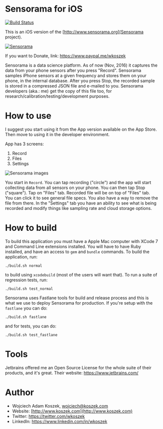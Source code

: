 # Sensorama for iOS

[![Build Status](https://travis-ci.org/wkoszek/sensorama-ios.svg?branch=master)](https://travis-ci.org/wkoszek/sensorama-ios)

This is an iOS version of the [http://www.sensorama.org](Sensorama project).

[![Sensorama](https://linkmaker.itunes.apple.com/assets/shared/badges/en-us/appstore-lrg.svg "Sensorama")](https://itunes.apple.com/us/app/sensorama/id1159788831?mt=8)

If you want to Donate, link: https://www.paypal.me/wkoszek

Sensorama is a data science platform. As of now (Nov, 2016) it captures the data from your phone sensors after you press "Record". Sensorama samples iPhone sensors at a given frequency and stores them on your phone, in the internal database. After you press Stop, the recorded sample is stored in a compressed JSON file and e-mailed to you. Sensorama developers (aka.: me) get the copy of this file too, for research/calibration/testing/development purposes.

# How to use

I suggest you start using it from the App version available on the App
Store. Then move to using it in the developer environment.

App has 3 screens:

1. Record
2. Files
3. Settings

![Sensorama images](http://www.sensorama.org/images/sensorama_3_screens.png)

You start in `Record`. You can tap recording ("circle") and the app will start
collecting data from all sensors on your phone. You can then tap Stop
("square"). Tap on "Files" tab. Recorded file will be on top of "Files" tab.
You can click it to see general file specs. You also have a way to remove
the file from there. In the "Settings" tab you have an ability to see what
is being recorded and modify things like sampling rate and cloud storage
options.

# How to build

To build this application you must have a Apple Mac computer with XCode 7
and Command Line extensions installed. You will have to have Ruby installed,
and have an access to `gem` and `bundle` commands. To build the application, run:

	./build.sh normal

to build using `xcodebuild` (most of the users will want that). To run a
suite of regression tests, run:

	./build.sh test_normal

Sensorama uses Fastlane tools for build and release process and this is what
we use to deploy Sensorama for production. If you're setup with the
`fastlane` you can do:

	./build.sh fastlane

and for tests, you can do:

	./build.sh test_fastlane

# Tools

Jetbrains offered me an Open Source License for the whole suite of their
products, and it's great. Their website: https://www.jetbrains.com/

# Author

- Wojciech Adam Koszek, [wojciech@koszek.com](mailto:wojciech@koszek.com)
- Website: [http://www.koszek.com](http://www.koszek.com)
- Twitter: https://twitter.com/wkoszek
- LinkedIn: https://www.linkedin.com/in/wkoszek
